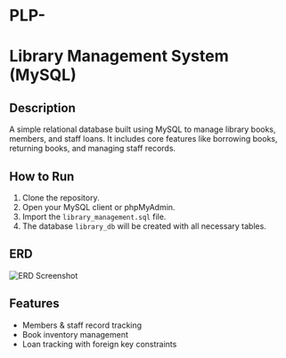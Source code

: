 # PLP-

# Library Management System (MySQL)

## Description
A simple relational database built using MySQL to manage library books, members, and staff loans. It includes core features like borrowing books, returning books, and managing staff records.

## How to Run

1. Clone the repository.
2. Open your MySQL client or phpMyAdmin.
3. Import the `library_management.sql` file.
4. The database `library_db` will be created with all necessary tables.

## ERD
![ERD Screenshot](link-to-image-or-include-image)

## Features
- Members & staff record tracking
- Book inventory management
- Loan tracking with foreign key constraints
